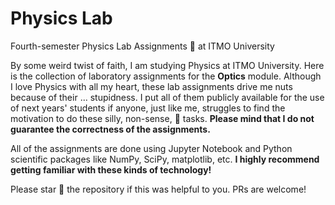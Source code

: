 # Physics Lab 
Fourth-semester Physics Lab Assignments :pill: at ITMO University

By some weird twist of faith, I am studying Physics at ITMO University. Here is the collection of laboratory assignments for the **Optics** module. Although I love Physics with all my heart, these lab assignments drive me nuts because of their ... stupidness. I put all of them publicly available for the use of next years' students if anyone, just like me, struggles to find the motivation to do these silly, non-sense, :poop: tasks. **Please mind that I do not guarantee the correctness of the assignments.**

All of the assignments are done using Jupyter Notebook and Python scientific packages like NumPy, SciPy, matplotlib, etc. **I highly recommend getting familiar with these kinds of technology!**    

Please star :star2: the repository if this was helpful to you. PRs are welcome!
